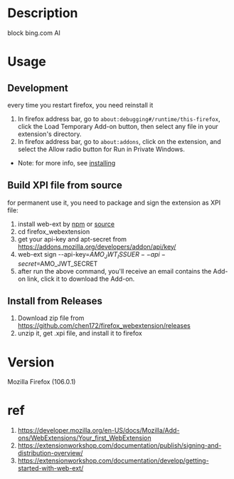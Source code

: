 # Description
block bing.com AI

# Usage

## Development
every time you restart firefox, you need reinstall it

1. In firefox address bar, go to ```about:debugging#/runtime/this-firefox```, click the Load Temporary Add-on button, then select any file in your extension's directory.
2. In firefox address bar, go to ```about:addons```, click on the extension, and select the Allow radio button for Run in Private Windows.
* Note: for more info, see [installing](https://developer.mozilla.org/en-US/docs/Mozilla/Add-ons/WebExtensions/Your_first_WebExtension#installing)

## Build XPI file from source
for permanent use it, you need to package and sign the extension as XPI file:

1. install web-ext by [npm](https://github.com/mozilla/web-ext#global-command) or [source](https://github.com/mozilla/web-ext#installation-from-source)
2. cd firefox_webextension
3. get your api-key and apt-secret from https://addons.mozilla.org/developers/addon/api/key/
4. web-ext sign --api-key=$AMO_JWT_ISSUER --api-secret=$AMO_JWT_SECRET
5. after run the above command, you'll receive an email contains the Add-on link, click it to download the Add-on.

## Install from Releases
1. Download zip file from https://github.com/chen172/firefox_webextension/releases
2. unzip it, get .xpi file, and install it to firefox

# Version
Mozilla Firefox (106.0.1)

# ref
1. https://developer.mozilla.org/en-US/docs/Mozilla/Add-ons/WebExtensions/Your_first_WebExtension
2. https://extensionworkshop.com/documentation/publish/signing-and-distribution-overview/
3. https://extensionworkshop.com/documentation/develop/getting-started-with-web-ext/

